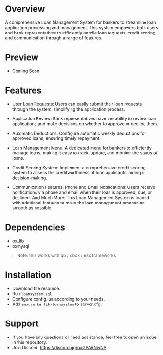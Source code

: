 # Overview

A comprehensive Loan Management System for bankers to streamline loan application processing and management. This system empowers both users and bank representatives to efficiently handle loan requests, credit scoring, and communication through a range of features.

# Preview

- Coming Soon

# Features

- User Loan Requests: Users can easily submit their loan requests through the system, simplifying the application process.

- Application Review: Bank representatives have the ability to review loan applications and make decisions on whether to approve or decline them.

- Automatic Deductions: Configure automatic weekly deductions for approved loans, ensuring timely repayment.

- Loan Management Menu: A dedicated menu for bankers to efficiently manage loans, making it easy to track, update, and monitor the status of loans.

- Credit Scoring System: Implement a comprehensive credit scoring system to assess the creditworthiness of loan applicants, aiding in decision-making.

- Communication Features:
Phone and Email Notifications: Users receive notifications via phone and email when their loan is approved, due, or declined.
And Much More: This Loan Management System is loaded with additional features to make the loan management process as smooth as possible.

# Dependencies

- ox_lib
- oxmysql

> Note: this works with qb / qbox / esx frameworks

# Installation

- Download the resource.
- Run `loansystem.sql`
- Configure config.lua according to your needs.
- Add `ensure kartik-loansystem` to server.cfg.

# Support

- If you have any questions or need assistance, feel free to open an issue in this repository.
- Join Discord: https://discord.gg/qxGPARNwNP
